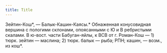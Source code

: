 ```yaml
---
title: Title
---
```


Зейтин-Кош*, — Балык-Кашин-Каясы.* Обнаженная конусовидная вершина с пологими
склонами, опоясанными с Ю и В ребристыми скалами. В ю-вост. части Бабуган-яйлы,
к ВСВ от г. Роман-Кош — 1) тюрк. зейтин — маслина; 2) тюрк. балык — рыба; РПН;
кашин, — возм., из кош*.

